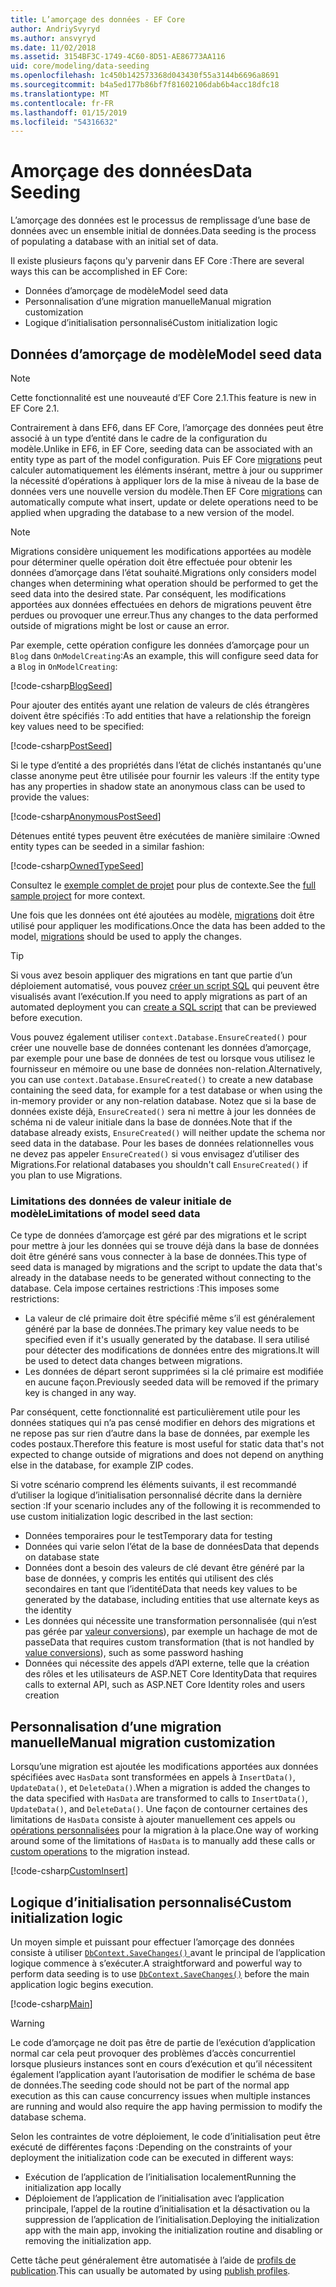 ```yaml
---
title: L’amorçage des données - EF Core
author: AndriySvyryd
ms.author: ansvyryd
ms.date: 11/02/2018
ms.assetid: 3154BF3C-1749-4C60-8D51-AE86773AA116
uid: core/modeling/data-seeding
ms.openlocfilehash: 1c450b142573368d043430f55a3144b6696a8691
ms.sourcegitcommit: b4a5ed177b86bf7f81602106dab6b4acc18dfc18
ms.translationtype: MT
ms.contentlocale: fr-FR
ms.lasthandoff: 01/15/2019
ms.locfileid: "54316632"
---
```

# <a name="data-seeding"></a><span data-ttu-id="75591-102">Amorçage des données</span><span class="sxs-lookup"><span data-stu-id="75591-102">Data Seeding</span></span>

<span data-ttu-id="75591-103">L’amorçage des données est le processus de remplissage d’une base de données avec un ensemble initial de données.</span><span class="sxs-lookup"><span data-stu-id="75591-103">Data seeding is the process of populating a database with an initial set of data.</span></span>

<span data-ttu-id="75591-104">Il existe plusieurs façons qu'y parvenir dans EF Core :</span><span class="sxs-lookup"><span data-stu-id="75591-104">There are several ways this can be accomplished in EF Core:</span></span>
* <span data-ttu-id="75591-105">Données d’amorçage de modèle</span><span class="sxs-lookup"><span data-stu-id="75591-105">Model seed data</span></span>
* <span data-ttu-id="75591-106">Personnalisation d’une migration manuelle</span><span class="sxs-lookup"><span data-stu-id="75591-106">Manual migration customization</span></span>
* <span data-ttu-id="75591-107">Logique d’initialisation personnalisé</span><span class="sxs-lookup"><span data-stu-id="75591-107">Custom initialization logic</span></span>

## <a name="model-seed-data"></a><span data-ttu-id="75591-108">Données d’amorçage de modèle</span><span class="sxs-lookup"><span data-stu-id="75591-108">Model seed data</span></span>

> [!NOTE]
> <span data-ttu-id="75591-109">Cette fonctionnalité est une nouveauté d’EF Core 2.1.</span><span class="sxs-lookup"><span data-stu-id="75591-109">This feature is new in EF Core 2.1.</span></span>

<span data-ttu-id="75591-110">Contrairement à dans EF6, dans EF Core, l’amorçage des données peut être associé à un type d’entité dans le cadre de la configuration du modèle.</span><span class="sxs-lookup"><span data-stu-id="75591-110">Unlike in EF6, in EF Core, seeding data can be associated with an entity type as part of the model configuration.</span></span> <span data-ttu-id="75591-111">Puis EF Core [migrations](xref:core/managing-schemas/migrations/index) peut calculer automatiquement les éléments insérant, mettre à jour ou supprimer la nécessité d’opérations à appliquer lors de la mise à niveau de la base de données vers une nouvelle version du modèle.</span><span class="sxs-lookup"><span data-stu-id="75591-111">Then EF Core [migrations](xref:core/managing-schemas/migrations/index) can automatically compute what insert, update or delete operations need to be applied when upgrading the database to a new version of the model.</span></span>

> [!NOTE]
> <span data-ttu-id="75591-112">Migrations considère uniquement les modifications apportées au modèle pour déterminer quelle opération doit être effectuée pour obtenir les données d’amorçage dans l’état souhaité.</span><span class="sxs-lookup"><span data-stu-id="75591-112">Migrations only considers model changes when determining what operation should be performed to get the seed data into the desired state.</span></span> <span data-ttu-id="75591-113">Par conséquent, les modifications apportées aux données effectuées en dehors de migrations peuvent être perdues ou provoquer une erreur.</span><span class="sxs-lookup"><span data-stu-id="75591-113">Thus any changes to the data performed outside of migrations might be lost or cause an error.</span></span>

<span data-ttu-id="75591-114">Par exemple, cette opération configure les données d’amorçage pour un `Blog` dans `OnModelCreating`:</span><span class="sxs-lookup"><span data-stu-id="75591-114">As an example, this will configure seed data for a `Blog` in `OnModelCreating`:</span></span>

[!code-csharp[BlogSeed](../../../samples/core/Modeling/DataSeeding/DataSeedingContext.cs?name=BlogSeed)]

<span data-ttu-id="75591-115">Pour ajouter des entités ayant une relation de valeurs de clés étrangères doivent être spécifiés :</span><span class="sxs-lookup"><span data-stu-id="75591-115">To add entities that have a relationship the foreign key values need to be specified:</span></span>

[!code-csharp[PostSeed](../../../samples/core/Modeling/DataSeeding/DataSeedingContext.cs?name=PostSeed)]

<span data-ttu-id="75591-116">Si le type d’entité a des propriétés dans l’état de clichés instantanés qu'une classe anonyme peut être utilisée pour fournir les valeurs :</span><span class="sxs-lookup"><span data-stu-id="75591-116">If the entity type has any properties in shadow state an anonymous class can be used to provide the values:</span></span>

[!code-csharp[AnonymousPostSeed](../../../samples/core/Modeling/DataSeeding/DataSeedingContext.cs?name=AnonymousPostSeed)]

<span data-ttu-id="75591-117">Détenues entité types peuvent être exécutées de manière similaire :</span><span class="sxs-lookup"><span data-stu-id="75591-117">Owned entity types can be seeded in a similar fashion:</span></span>

[!code-csharp[OwnedTypeSeed](../../../samples/core/Modeling/DataSeeding/DataSeedingContext.cs?name=OwnedTypeSeed)]

<span data-ttu-id="75591-118">Consultez le [exemple complet de projet](https://github.com/aspnet/EntityFramework.Docs/tree/master/samples/core/Modeling/DataSeeding) pour plus de contexte.</span><span class="sxs-lookup"><span data-stu-id="75591-118">See the [full sample project](https://github.com/aspnet/EntityFramework.Docs/tree/master/samples/core/Modeling/DataSeeding) for more context.</span></span>

<span data-ttu-id="75591-119">Une fois que les données ont été ajoutées au modèle, [migrations](xref:core/managing-schemas/migrations/index) doit être utilisé pour appliquer les modifications.</span><span class="sxs-lookup"><span data-stu-id="75591-119">Once the data has been added to the model, [migrations](xref:core/managing-schemas/migrations/index) should be used to apply the changes.</span></span>

> [!TIP]
> <span data-ttu-id="75591-120">Si vous avez besoin appliquer des migrations en tant que partie d’un déploiement automatisé, vous pouvez [créer un script SQL](xref:core/managing-schemas/migrations/index#generate-sql-scripts) qui peuvent être visualisés avant l’exécution.</span><span class="sxs-lookup"><span data-stu-id="75591-120">If you need to apply migrations as part of an automated deployment you can [create a SQL script](xref:core/managing-schemas/migrations/index#generate-sql-scripts) that can be previewed before execution.</span></span>

<span data-ttu-id="75591-121">Vous pouvez également utiliser `context.Database.EnsureCreated()` pour créer une nouvelle base de données contenant les données d’amorçage, par exemple pour une base de données de test ou lorsque vous utilisez le fournisseur en mémoire ou une base de données non-relation.</span><span class="sxs-lookup"><span data-stu-id="75591-121">Alternatively, you can use `context.Database.EnsureCreated()` to create a new database containing the seed data, for example for a test database or when using the in-memory provider or any non-relation database.</span></span> <span data-ttu-id="75591-122">Notez que si la base de données existe déjà, `EnsureCreated()` sera ni mettre à jour les données de schéma ni de valeur initiale dans la base de données.</span><span class="sxs-lookup"><span data-stu-id="75591-122">Note that if the database already exists, `EnsureCreated()` will neither update the schema nor seed data in the database.</span></span> <span data-ttu-id="75591-123">Pour les bases de données relationnelles vous ne devez pas appeler `EnsureCreated()` si vous envisagez d’utiliser des Migrations.</span><span class="sxs-lookup"><span data-stu-id="75591-123">For relational databases you shouldn't call `EnsureCreated()` if you plan to use Migrations.</span></span>

### <a name="limitations-of-model-seed-data"></a><span data-ttu-id="75591-124">Limitations des données de valeur initiale de modèle</span><span class="sxs-lookup"><span data-stu-id="75591-124">Limitations of model seed data</span></span>

<span data-ttu-id="75591-125">Ce type de données d’amorçage est géré par des migrations et le script pour mettre à jour les données qui se trouve déjà dans la base de données doit être généré sans vous connecter à la base de données.</span><span class="sxs-lookup"><span data-stu-id="75591-125">This type of seed data is managed by migrations and the script to update the data that's already in the database needs to be generated without connecting to the database.</span></span> <span data-ttu-id="75591-126">Cela impose certaines restrictions :</span><span class="sxs-lookup"><span data-stu-id="75591-126">This imposes some restrictions:</span></span>
* <span data-ttu-id="75591-127">La valeur de clé primaire doit être spécifié même s’il est généralement généré par la base de données.</span><span class="sxs-lookup"><span data-stu-id="75591-127">The primary key value needs to be specified even if it's usually generated by the database.</span></span> <span data-ttu-id="75591-128">Il sera utilisé pour détecter des modifications de données entre des migrations.</span><span class="sxs-lookup"><span data-stu-id="75591-128">It will be used to detect data changes between migrations.</span></span>
* <span data-ttu-id="75591-129">Les données de départ seront supprimées si la clé primaire est modifiée en aucune façon.</span><span class="sxs-lookup"><span data-stu-id="75591-129">Previously seeded data will be removed if the primary key is changed in any way.</span></span>

<span data-ttu-id="75591-130">Par conséquent, cette fonctionnalité est particulièrement utile pour les données statiques qui n’a pas censé modifier en dehors des migrations et ne repose pas sur rien d’autre dans la base de données, par exemple les codes postaux.</span><span class="sxs-lookup"><span data-stu-id="75591-130">Therefore this feature is most useful for static data that's not expected to change outside of migrations and does not depend on anything else in the database, for example ZIP codes.</span></span>

<span data-ttu-id="75591-131">Si votre scénario comprend les éléments suivants, il est recommandé d’utiliser la logique d’initialisation personnalisé décrite dans la dernière section :</span><span class="sxs-lookup"><span data-stu-id="75591-131">If your scenario includes any of the following it is recommended to use custom initialization logic described in the last section:</span></span>
* <span data-ttu-id="75591-132">Données temporaires pour le test</span><span class="sxs-lookup"><span data-stu-id="75591-132">Temporary data for testing</span></span>
* <span data-ttu-id="75591-133">Données qui varie selon l’état de la base de données</span><span class="sxs-lookup"><span data-stu-id="75591-133">Data that depends on database state</span></span>
* <span data-ttu-id="75591-134">Données dont a besoin des valeurs de clé devant être généré par la base de données, y compris les entités qui utilisent des clés secondaires en tant que l’identité</span><span class="sxs-lookup"><span data-stu-id="75591-134">Data that needs key values to be generated by the database, including entities that use alternate keys as the identity</span></span>
* <span data-ttu-id="75591-135">Les données qui nécessite une transformation personnalisée (qui n’est pas gérée par [valeur conversions](xref:core/modeling/value-conversions)), par exemple un hachage de mot de passe</span><span class="sxs-lookup"><span data-stu-id="75591-135">Data that requires custom transformation (that is not handled by [value conversions](xref:core/modeling/value-conversions)), such as some password hashing</span></span>
* <span data-ttu-id="75591-136">Données qui nécessite des appels d’API externe, telle que la création des rôles et les utilisateurs de ASP.NET Core Identity</span><span class="sxs-lookup"><span data-stu-id="75591-136">Data that requires calls to external API, such as ASP.NET Core Identity roles and users creation</span></span>

## <a name="manual-migration-customization"></a><span data-ttu-id="75591-137">Personnalisation d’une migration manuelle</span><span class="sxs-lookup"><span data-stu-id="75591-137">Manual migration customization</span></span>

<span data-ttu-id="75591-138">Lorsqu’une migration est ajoutée les modifications apportées aux données spécifiées avec `HasData` sont transformées en appels à `InsertData()`, `UpdateData()`, et `DeleteData()`.</span><span class="sxs-lookup"><span data-stu-id="75591-138">When a migration is added the changes to the data specified with `HasData` are transformed to calls to `InsertData()`, `UpdateData()`, and `DeleteData()`.</span></span> <span data-ttu-id="75591-139">Une façon de contourner certaines des limitations de `HasData` consiste à ajouter manuellement ces appels ou [opérations personnalisées](xref:core/managing-schemas/migrations/operations) pour la migration à la place.</span><span class="sxs-lookup"><span data-stu-id="75591-139">One way of working around some of the limitations of `HasData` is to manually add these calls or [custom operations](xref:core/managing-schemas/migrations/operations) to the migration instead.</span></span>

[!code-csharp[CustomInsert](../../../samples/core/Modeling/DataSeeding/Migrations/20181102235626_Initial.cs?name=CustomInsert)]

## <a name="custom-initialization-logic"></a><span data-ttu-id="75591-140">Logique d’initialisation personnalisé</span><span class="sxs-lookup"><span data-stu-id="75591-140">Custom initialization logic</span></span>

<span data-ttu-id="75591-141">Un moyen simple et puissant pour effectuer l’amorçage des données consiste à utiliser [ `DbContext.SaveChanges()` ](xref:core/saving/index) avant le principal de l’application logique commence à s’exécuter.</span><span class="sxs-lookup"><span data-stu-id="75591-141">A straightforward and powerful way to perform data seeding is to use [`DbContext.SaveChanges()`](xref:core/saving/index) before the main application logic begins execution.</span></span>

[!code-csharp[Main](../../../samples/core/Modeling/DataSeeding/Program.cs?name=CustomSeeding)]

> [!WARNING]
> <span data-ttu-id="75591-142">Le code d’amorçage ne doit pas être de partie de l’exécution d’application normal car cela peut provoquer des problèmes d’accès concurrentiel lorsque plusieurs instances sont en cours d’exécution et qu’il nécessitent également l’application ayant l’autorisation de modifier le schéma de base de données.</span><span class="sxs-lookup"><span data-stu-id="75591-142">The seeding code should not be part of the normal app execution as this can cause concurrency issues when multiple instances are running and would also require the app having permission to modify the database schema.</span></span>

<span data-ttu-id="75591-143">Selon les contraintes de votre déploiement, le code d’initialisation peut être exécuté de différentes façons :</span><span class="sxs-lookup"><span data-stu-id="75591-143">Depending on the constraints of your deployment the initialization code can be executed in different ways:</span></span>
* <span data-ttu-id="75591-144">Exécution de l’application de l’initialisation localement</span><span class="sxs-lookup"><span data-stu-id="75591-144">Running the initialization app locally</span></span>
* <span data-ttu-id="75591-145">Déploiement de l’application de l’initialisation avec l’application principale, l’appel de la routine d’initialisation et la désactivation ou la suppression de l’application de l’initialisation.</span><span class="sxs-lookup"><span data-stu-id="75591-145">Deploying the initialization app with the main app, invoking the initialization routine and disabling or removing the initialization app.</span></span>

<span data-ttu-id="75591-146">Cette tâche peut généralement être automatisée à l’aide de [profils de publication](https://docs.microsoft.com/en-us/aspnet/core/host-and-deploy/visual-studio-publish-profiles).</span><span class="sxs-lookup"><span data-stu-id="75591-146">This can usually be automated by using [publish profiles](https://docs.microsoft.com/en-us/aspnet/core/host-and-deploy/visual-studio-publish-profiles).</span></span>

